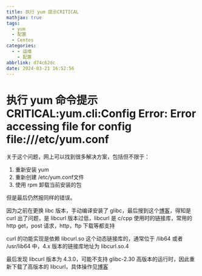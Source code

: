```yaml
---
title: 执行 yum 提示CRITICAL
mathjax: true
tags:
  - yum
  - 配置
  - Centos
categories:
  - - 运维
    - 配置
abbrlink: d74c62dc
date: 2024-03-21 16:52:56
---
```


# 执行 yum 命令提示 CRITICAL:yum.cli:Config Error: Error accessing file for config file:///etc/yum.conf

关于这个问题，网上可以找到很多解决方案，包括但不限于：

1. 重新安装 yum
2. 重新创建 /etc/yum.conf文件
3. 使用 rpm 卸载当前安装的包

但是最后仍然报同样的错误。

因为之前在更换 libc 版本，手动编译安装了 glibc，最后搜到这个[博客](https://www.silverdragon.cn/archives/7252/)，得知是 curl 出了问题，是 libcurl 版本过低，libcurl 是 c/cpp 使用时的链接库，常用的 http get，post 请求，http，ftp 下载等都支持

curl 的功能实现是依赖 libcurl.so 这个动态链接库的，通常位于 /lib64 或者 /usr/lib64 中，4.x 版本的链接库地址为 libcurl.so.4

最后发现 libcurl 版本为 4.3.0，可能不支持 glibc-2.30 高版本的运行时，因此重新下载了高版本的 libcurl，具体操作见[博客](https://www.silverdragon.cn/archives/7252/)
